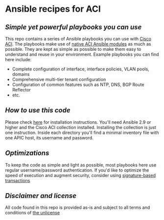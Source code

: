 # Ansible recipes for ACI
## _Simple yet powerful playbooks you can use_

This repo contains a series of Ansible playbooks you can use with [Cisco ACI](https://www.cisco.com/c/en/us/solutions/data-center-virtualization/application-centric-infrastructure/index.html).
The playbooks make use of [native ACI Ansible modules](https://docs.ansible.com/ansible/latest/collections/cisco/aci/index.html#plugin-index) as much as possible.
They are kept as simple as possible to make them easy to understand and reuse in your environment.
Example playbooks you can find here include:

- Complete configuration of interface, interface policies, VLAN pools, domains
- Comprehensive multi-tier tenant configuration
- Configuration of common features such as NTP, DNS, BGP Route Reflector
- etc.

## _How to use this code_

Please check [here](https://github.com/CiscoDevNet/ansible-aci) for installation instructions.
You'll need Ansible 2.9 or higher and the Cisco ACI collection installed. Installing the collection is just one instruction.
Inside each directory you'll find a minimal inventory file with one APIC host, its username and password.

## _Optimizations_

To keep the code as simple and light as possible, most playbooks here use regular username/password authentication.
If you'd like to optimize the speed of execution and augment security, consider using [signature-based transactions](https://docs.ansible.com/ansible/latest/scenario_guides/guide_aci.html)

## _Disclaimer and license_

All code found in this repo is provided as-is and subject to all terms and conditions of [the unlicense](https://unlicense.org/)
